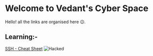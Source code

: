 # Welcome to Vedant's Cyber Space

Hello! all the links are organised here :wink:.

## Learning:-

[SSH - Cheat Sheet](https://www.marcobehler.com/guides/ssh-cheat-sheet)
![Hacked](http://i.ytimg.com/vi/0vxCFIGCqnI/maxresdefault.jpg)
